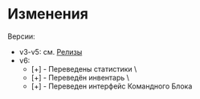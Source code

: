 # Изменения
Версии:
- v3-v5:
    см. [Релизы](https://github.com/Calamity34/BetterRussianMC/releases)
- v6:
    - [+] - Переведены статистики \
    - [+] - Переведён инвентарь \
    - [+] - Переведен интерфейс Командного Блока
